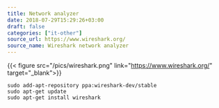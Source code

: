 ```yaml
---
title: Network analyzer
date: 2018-07-29T15:29:26+03:00
draft: false
categories: ["it-other"]
source_url: https://www.wireshark.org/
source_name: Wireshark network analyzer
---
```


{{< figure src="/pics/wireshark.png" link="https://www.wireshark.org/" target="_blank">}}

<!--more-->

```
sudo add-apt-repository ppa:wireshark-dev/stable
sudo apt-get update
sudo apt-get install wireshark
```
